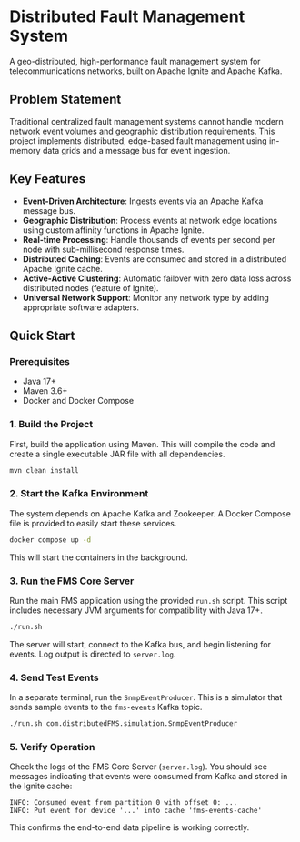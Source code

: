 # Distributed Fault Management System

A geo-distributed, high-performance fault management system for telecommunications networks, built on Apache Ignite and Apache Kafka.

## Problem Statement

Traditional centralized fault management systems cannot handle modern network event volumes and geographic distribution requirements. This project implements distributed, edge-based fault management using in-memory data grids and a message bus for event ingestion.

## Key Features

- **Event-Driven Architecture**: Ingests events via an Apache Kafka message bus.
- **Geographic Distribution**: Process events at network edge locations using custom affinity functions in Apache Ignite.
- **Real-time Processing**: Handle thousands of events per second per node with sub-millisecond response times.
- **Distributed Caching**: Events are consumed and stored in a distributed Apache Ignite cache.
- **Active-Active Clustering**: Automatic failover with zero data loss across distributed nodes (feature of Ignite).
- **Universal Network Support**: Monitor any network type by adding appropriate software adapters.

## Quick Start

### Prerequisites
- Java 17+
- Maven 3.6+
- Docker and Docker Compose

### 1. Build the Project

First, build the application using Maven. This will compile the code and create a single executable JAR file with all dependencies.

```bash
mvn clean install
```

### 2. Start the Kafka Environment

The system depends on Apache Kafka and Zookeeper. A Docker Compose file is provided to easily start these services.

```bash
docker compose up -d
```
This will start the containers in the background.

### 3. Run the FMS Core Server

Run the main FMS application using the provided `run.sh` script. This script includes necessary JVM arguments for compatibility with Java 17+.

```bash
./run.sh
```
The server will start, connect to the Kafka bus, and begin listening for events. Log output is directed to `server.log`.

### 4. Send Test Events

In a separate terminal, run the `SnmpEventProducer`. This is a simulator that sends sample events to the `fms-events` Kafka topic.

```bash
./run.sh com.distributedFMS.simulation.SnmpEventProducer
```

### 5. Verify Operation

Check the logs of the FMS Core Server (`server.log`). You should see messages indicating that events were consumed from Kafka and stored in the Ignite cache:

```
INFO: Consumed event from partition 0 with offset 0: ...
INFO: Put event for device '...' into cache 'fms-events-cache'
```
This confirms the end-to-end data pipeline is working correctly.